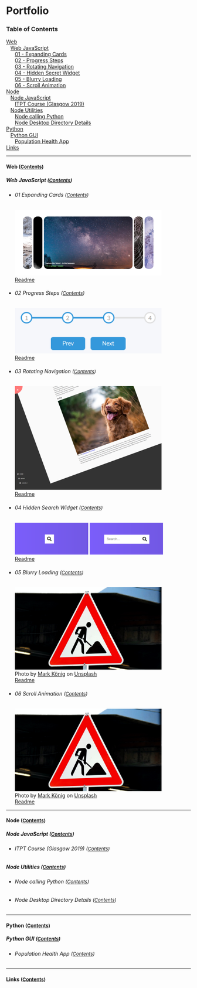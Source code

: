 # Portfolio

### <a name="contents"></a> Table of Contents  
[Web](#web)  
&nbsp;&nbsp;&nbsp;[Web JavaScript](#webjs)  
&nbsp;&nbsp;&nbsp;&nbsp;&nbsp;&nbsp;[01 - Expanding Cards](#webjs01)  
&nbsp;&nbsp;&nbsp;&nbsp;&nbsp;&nbsp;[02 - Progress Steps](#webjs02)  
&nbsp;&nbsp;&nbsp;&nbsp;&nbsp;&nbsp;[03 - Rotating Navigation](#webjs03)  
&nbsp;&nbsp;&nbsp;&nbsp;&nbsp;&nbsp;[04 - Hidden Secret Widget](#webjs04)  
&nbsp;&nbsp;&nbsp;&nbsp;&nbsp;&nbsp;[05 - Blurry Loading](#webjs05)  
&nbsp;&nbsp;&nbsp;&nbsp;&nbsp;&nbsp;[06 - Scroll Animation](#webjs06)  
[Node](#node)  
&nbsp;&nbsp;&nbsp;[Node JavaScript](#nodejs)  
&nbsp;&nbsp;&nbsp;&nbsp;&nbsp;&nbsp;[ITPT Course (Glasgow 2019)](#nodejscourse)  
&nbsp;&nbsp;&nbsp;[Node Utilities](#nodeutil)  
&nbsp;&nbsp;&nbsp;&nbsp;&nbsp;&nbsp;[Node calling Python](#nodeutil_01_python)  
&nbsp;&nbsp;&nbsp;&nbsp;&nbsp;&nbsp;[Node Desktop Directory Details](#nodeutil_02_dir)  
[Python](#python)  
&nbsp;&nbsp;&nbsp;[Python GUI](#pythongui)  
&nbsp;&nbsp;&nbsp;&nbsp;&nbsp;&nbsp;[Population Health App](#pythongui_01_healthapp)  
[Links](#links)  

***

#### <a name="web"></a>Web <font size="2">([Contents](#contents))</font>

<!-- ====================================================================== -->

##### <a name="webjs"></a>Web JavaScript <font size="2">([Contents](#contents))</font>

- ###### <a name="webjs01"></a> 01 Expanding Cards <font size="2">([Contents](#contents))</font>

&nbsp;&nbsp;&nbsp;&nbsp;&nbsp;&nbsp;<img src="./Web/JS/01_ExpandingCards/project/screencapture-galaxy.png" width="400">\
&nbsp;&nbsp;&nbsp;&nbsp;&nbsp;&nbsp;[Readme](./Web/JS/01_ExpandingCards/README.md)
<!-- ![Image1](./Web/JS/01_ExpandingCards/project/screencapture-galaxy.png) 
     <img src="./Web/JS/01_ExpandingCards/project/screencapture-galaxy.png" width="100" height="100"> -->

<!-- ====================================================================== -->

- ###### <a name="webjs02"></a> 02 Progress Steps <font size="2">([Contents](#contents))</font>

&nbsp;&nbsp;&nbsp;&nbsp;&nbsp;&nbsp;<img src="./Web/JS/02_ProgressSteps/project/3.png" width="400">\
&nbsp;&nbsp;&nbsp;&nbsp;&nbsp;&nbsp;[Readme](./Web/JS/02_ProgressSteps/README.md)

<!-- ====================================================================== -->

- ###### <a name="webjs03"></a> 03 Rotating Navigation <font size="2">([Contents](#contents))</font>

&nbsp;&nbsp;&nbsp;&nbsp;&nbsp;&nbsp;<img src="./Web/JS/03_RotatingNavigation/project/screencapture-open.png" width="400">\
&nbsp;&nbsp;&nbsp;&nbsp;&nbsp;&nbsp;[Readme](./Web/JS/03_RotatingNavigation/README.md)

<!-- ====================================================================== -->

- ###### <a name="webjs04"></a> 04 Hidden Search Widget <font size="2">([Contents](#contents))</font>

&nbsp;&nbsp;&nbsp;&nbsp;&nbsp;&nbsp;<img src="./Web/JS/04_HiddenSearchWidget/project/SearchDefault.png" width="200"> <img src="./Web/JS/04_HiddenSearchWidget/project/SearchActive.png" width="200">\
&nbsp;&nbsp;&nbsp;&nbsp;&nbsp;&nbsp;[Readme](./Web/JS/04_HiddenSearchWidget/README.md)

<!-- ====================================================================== -->

- ###### <a name="webjs05"></a> 05 Blurry Loading <font size="2">([Contents](#contents))</font>

&nbsp;&nbsp;&nbsp;&nbsp;&nbsp;&nbsp;<img src="./Web/JS/05_BlurryLoading/project/mark-konig-Uu5fnOkFAdA-unsplash.jpg" width="400">\
&nbsp;&nbsp;&nbsp;&nbsp;&nbsp;&nbsp;<span>Photo by <a href="https://unsplash.com/@markkoenig?utm_source=unsplash&amp;utm_medium=referral&amp;utm_content=creditCopyText">Mark König</a> on <a href="https://unsplash.com/@markkoenig?utm_source=unsplash&amp;utm_medium=referral&amp;utm_content=creditCopyText">Unsplash</a></span>\
&nbsp;&nbsp;&nbsp;&nbsp;&nbsp;&nbsp;[Readme](./Web/JS/05_BlurryLoading/README.md)

<!-- ====================================================================== -->

- ###### <a name="webjs06"></a> 06 Scroll Animation <font size="2">([Contents](#contents))</font>

&nbsp;&nbsp;&nbsp;&nbsp;&nbsp;&nbsp;<img src="./Web/JS/06_ScrollAnimation/project/mark-konig-Uu5fnOkFAdA-unsplash.jpg" width="400">\
&nbsp;&nbsp;&nbsp;&nbsp;&nbsp;&nbsp;<span>Photo by <a href="https://unsplash.com/@markkoenig?utm_source=unsplash&amp;utm_medium=referral&amp;utm_content=creditCopyText">Mark König</a> on <a href="https://unsplash.com/@markkoenig?utm_source=unsplash&amp;utm_medium=referral&amp;utm_content=creditCopyText">Unsplash</a></span>\
&nbsp;&nbsp;&nbsp;&nbsp;&nbsp;&nbsp;[Readme](./Web/JS/06_ScrollAnimation/README.md)

<!-- ====================================================================== -->

***

#### <a name="node"></a>Node <font size="2">([Contents](#contents))</font>

<!-- ====================================================================== -->

##### <a name="nodejs"></a> Node JavaScript <font size="2">([Contents](#contents))</font>

- ###### <a name="nodejscourse"></a> ITPT Course (Glasgow 2019) <font size="2">([Contents](#contents))</font>

##### <a name="nodeutil"></a> Node Utilities <font size="2">([Contents](#contents))</font>

- ###### <a name="nodeutil_01_python"></a> Node calling Python <font size="2">([Contents](#contents))</font>

- ###### <a name="nodeutil_02_dir"></a> Node Desktop Directory Details <font size="2">([Contents](#contents))</font>

<!-- ====================================================================== -->

***

#### <a name="python"></a>Python <font size="2">([Contents](#contents))</font>

<!-- ====================================================================== -->

##### <a name="pythongui"></a> Python GUI <font size="2">([Contents](#contents))</font>

- ###### <a name="pythongui_01_healthapp"></a> Population Health App <font size="2">([Contents](#contents))</font>

<!-- ====================================================================== -->

***

#### <a name="links"></a>Links <font size="2">([Contents](#contents))</font>

